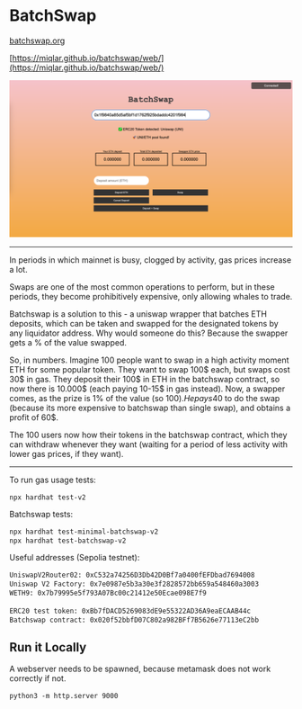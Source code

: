# BatchSwap

[batchswap.org](batchswap.org)

[https://miqlar.github.io/batchswap/web/](https://miqlar.github.io/batchswap/web/)

![Examples of generated and curated beaches.](web/img/batchswap.jpg)

---

In periods in which mainnet is busy, clogged by activity, gas prices increase a lot.

Swaps are one of the most common operations to perform, but in these periods, they become prohibitively expensive, only allowing whales to trade.

Batchswap is a solution to this - a uniswap wrapper that batches ETH deposits, which can be taken and swapped for the designated tokens by any liquidator address. Why would someone do this? Because the swapper gets a % of the value swapped.

So, in numbers. Imagine 100 people want to swap in a high activity moment ETH for some popular token. They want to swap 100$ each, but swaps cost 30$ in gas. They deposit their 100$ in ETH in the batchswap contract, so now there is 10.000$ (each paying 10-15$ in gas instead). Now, a swapper comes, as the prize is 1% of the value (so 100$). He pays 40$ to do the swap (because its more expensive to batchswap than single swap), and obtains a profit of 60$.

The 100 users now how their tokens in the batchswap contract, which they can withdraw whenever they want (waiting for a period of less activity with lower gas prices, if they want).


---

To run gas usage tests:
```
npx hardhat test-v2
```


Batchswap tests:
```
npx hardhat test-minimal-batchswap-v2
npx hardhat test-batchswap-v2
```


Useful addresses (Sepolia testnet):
```
UniswapV2Router02: 0xC532a74256D3Db42D0Bf7a0400fEFDbad7694008
Uniswap V2 Factory: 0x7e0987e5b3a30e3f2828572bb659a548460a3003
WETH9: 0x7b79995e5f793A07Bc00c21412e50Ecae098E7f9

ERC20 test token: 0xBb7fDACD5269083dE9e55322AD36A9eaECAAB44c
Batchswap contract: 0x020f52bbfD07C802a982BFf7B5626e77113eC2bb
```

## Run it Locally

A webserver needs to be spawned, because metamask does not work correctly if not.

```
python3 -m http.server 9000
```





